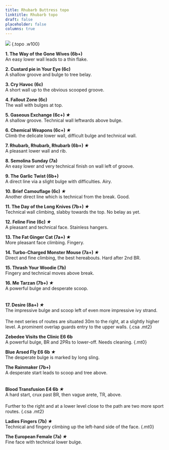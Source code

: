 ```yaml
---
title: Rhubarb Buttress topo
linktitle: Rhubarb topo
draft: false
placeholder: false
columns: true
---
```




<style>
    p:nth-of-type(18),
    p:nth-of-type(23) {
        margin: 2.5em auto 1.3em auto;
    }
</style>

![](/img/peak/cheedale/rhutopo.gif)
{.topo .w100}

**1. The Way of the Gone Wives (6b+)**  
An easy lower wall leads to a thin flake.

**2. Custard pie in Your Eye (6c)**  
A shallow groove and bulge to tree belay.

**3. Cry Havoc (6c)**  
A short wall up to the obvious scooped groove.

**4. Fallout Zone (6c)**  
The wall with bulges at top.

**5. Gaseous Exchange (6c+) *★***  
A shallow groove. Technical wall leftwards above bulge.

**6. Chemical Weapons (6c+) *★***  
Climb the delicate lower wall, difficult bulge and technical wall.

**7. Rhubarb, Rhubarb, Rhubarb (6b+) *★***  
A pleasant lower wall and rib.

**8. Semolina Sunday (7a)**  
An easy lower and very technical finish on wall left of groove.

**9. The Garlic Twist (6b+)**  
A direct line via a slight bulge with difficulties. Airy.

**10. Brief Camouflage (6c) *★***  
Another direct line which is technical from the break. Good.

**11. The Day of the Long Knives (7b+) *★***  
Technical wall climbing, slabby towards the top. No belay as yet.

**12. Feline Fine (6c) *★***  
A pleasant and technical face. Stainless hangers.

**13. The Fat Ginger Cat (7a+) *★***  
More pleasant face climbing. Fingery.

**14. Turbo-Charged Monster Mouse (7a+) *★***  
Direct and fine climbing, the best hereabouts. Hard after 2nd BR.

**15. Thrash Your Woodie (7b)**  
Fingery and technical moves above break.

**16. Me Tarzan (7b+) *★***  
A powerful bulge and desperate scoop.

**17. Desire (8a+) *★***  
The impressive bulge and scoop left of even more impressive ivy strand.

The next series of routes are situated 30m to the right, at a slightly higher level. A prominent overlap guards entry to the upper walls.
{.csa .mt2}

**Zebedee Visits the Clinic E6 6b**  
A powerful bulge, BR and 2PRs to lower-off. Needs cleaning.
{.mt0}

**Blue Arsed Fly E6 6b *★***  
The desperate bulge is marked by long sling.

**The Rainmaker (7b+)**  
A desperate start leads to scoop and tree above.

**Blood Transfusion E4 6b *★***  
A hard start, crux past BR, then vague arete, TR, above.

Further to the right and at a lower level close to the path are two more sport routes.
{.csa .mt2}

**Ladies Fingers (7b) *★***  
Technical and fingery climbing up the left-hand side of the face.
{.mt0}

**The European Female (7a) *★***  
Fine face with technical lower bulge.


